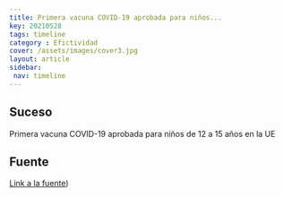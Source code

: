 ```yaml
---
title: Primera vacuna COVID-19 aprobada para niños...
key: 20210528
tags: timeline
category : Efictividad
cover: /assets/images/cover3.jpg
layout: article
sidebar:
 nav: timeline
---
```


## Suceso
Primera vacuna COVID-19 aprobada para niños de 12 a 15 años en la UE
## Fuente
[Link a la fuente](https://www.ema.europa.eu/en/news/first-covid-19-vaccine-approved-children-aged-12-15-eu))